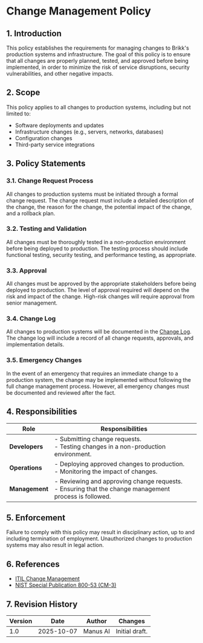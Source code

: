 # Change Management Policy

## 1. Introduction

This policy establishes the requirements for managing changes to Brikk's production systems and infrastructure. The goal of this policy is to ensure that all changes are properly planned, tested, and approved before being implemented, in order to minimize the risk of service disruptions, security vulnerabilities, and other negative impacts.

## 2. Scope

This policy applies to all changes to production systems, including but not limited to:

-   Software deployments and updates
-   Infrastructure changes (e.g., servers, networks, databases)
-   Configuration changes
-   Third-party service integrations

## 3. Policy Statements

### 3.1. Change Request Process

All changes to production systems must be initiated through a formal change request. The change request must include a detailed description of the change, the reason for the change, the potential impact of the change, and a rollback plan.

### 3.2. Testing and Validation

All changes must be thoroughly tested in a non-production environment before being deployed to production. The testing process should include functional testing, security testing, and performance testing, as appropriate.

### 3.3. Approval

All changes must be approved by the appropriate stakeholders before being deployed to production. The level of approval required will depend on the risk and impact of the change. High-risk changes will require approval from senior management.

### 3.4. Change Log

All changes to production systems will be documented in the [Change Log](../evidence-templates/change-log.csv). The change log will include a record of all change requests, approvals, and implementation details.

### 3.5. Emergency Changes

In the event of an emergency that requires an immediate change to a production system, the change may be implemented without following the full change management process. However, all emergency changes must be documented and reviewed after the fact.

## 4. Responsibilities

| Role            | Responsibilities                                                                                                                              |
| --------------- | --------------------------------------------------------------------------------------------------------------------------------------------- |
| **Developers**  | - Submitting change requests.<br>- Testing changes in a non-production environment.                                                              |
| **Operations**  | - Deploying approved changes to production.<br>- Monitoring the impact of changes.                                                              |
| **Management**  | - Reviewing and approving change requests.<br>- Ensuring that the change management process is followed.                                          |

## 5. Enforcement

Failure to comply with this policy may result in disciplinary action, up to and including termination of employment. Unauthorized changes to production systems may also result in legal action.

## 6. References

-   [ITIL Change Management](https://www.axelos.com/best-practice-solutions/itil)
-   [NIST Special Publication 800-53 (CM-3)](https://csrc.nist.gov/publications/detail/sp/800-53/rev-5/final)

## 7. Revision History

| Version | Date       | Author     | Changes         |
| ------- | ---------- | ---------- | --------------- |
| 1.0     | 2025-10-07 | Manus AI   | Initial draft.  |

